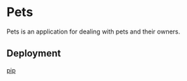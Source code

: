 # Pets

Pets is an application for dealing with pets and their owners.

## Deployment

[pip](https://pets.cfapps.eu10.hana.ondemand.com) 

